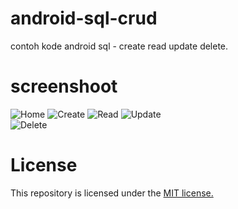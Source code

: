 # android-sql-crud
contoh kode android sql - create read update delete.

# screenshoot

![Home][home] ![Create][create] 
![Read][read] ![Update][update]  
![Delete][delete] 


[home]: https://github.com/qodrorid/android-sql-crud/blob/master/art/home.png
[create]: https://github.com/qodrorid/android-sql-crud/blob/master/art/create.png
[read]: https://github.com/qodrorid/android-sql-crud/blob/master/art/read.png
[update]: https://github.com/qodrorid/android-sql-crud/blob/master/art/update.png
[delete]: https://github.com/qodrorid/android-sql-crud/blob/master/art/delete.png

# License
This repository is licensed under the [MIT license.](https://github.com/qodrorid/android-sql-crud/blob/master/LICENSE)
